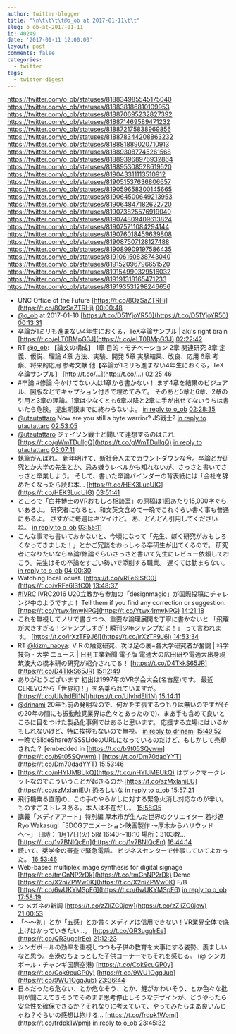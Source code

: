 ```yaml
---
author: twitter-blogger
title: "\n\t\t\t\t@o_ob at 2017-01-11\t\t"
slug: o_ob-at-2017-01-11
id: 40249
date: '2017-01-11 12:00:00'
layout: post
comments: false
categories:
  - twitter
tags:
  - twitter-digest
---
```


https://twitter.com/o_ob/statuses/818834985545175040 https://twitter.com/o_ob/statuses/818838186810109953 https://twitter.com/o_ob/statuses/818870695232827392 https://twitter.com/o_ob/statuses/818871469589471232 https://twitter.com/o_ob/statuses/818872175838969856 https://twitter.com/o_ob/statuses/818878344208863232 https://twitter.com/o_ob/statuses/818881889020710913 https://twitter.com/o_ob/statuses/818893087745261568 https://twitter.com/o_ob/statuses/818893968976932864 https://twitter.com/o_ob/statuses/818895308528619520 https://twitter.com/o_ob/statuses/819043311113510912 https://twitter.com/o_ob/statuses/819051537636806657 https://twitter.com/o_ob/statuses/819059658300145665 https://twitter.com/o_ob/statuses/819064500649213953 https://twitter.com/o_ob/statuses/819064847182622720 https://twitter.com/o_ob/statuses/819073825576919040 https://twitter.com/o_ob/statuses/819074809409613824 https://twitter.com/o_ob/statuses/819075711084294144 https://twitter.com/o_ob/statuses/819076018459639808 https://twitter.com/o_ob/statuses/819087507128127488 https://twitter.com/o_ob/statuses/819089909197586435 https://twitter.com/o_ob/statuses/819106150838743040 https://twitter.com/o_ob/statuses/819152096796651520 https://twitter.com/o_ob/statuses/819154990329516032 https://twitter.com/o_ob/statuses/819191318165471233 https://twitter.com/o_ob/statuses/819193531298246656  

*   UNC Office of the Future [https://t.co/8OzSaZTRHi](https://t.co/8OzSaZTRHi) [00:00:48](https://twitter.com/o_ob/statuses/818834985545175040)
*   [@o_ob](https://twitter.com/o_ob) at 2017-01-10 [https://t.co/D51YjoYR50](https://t.co/D51YjoYR50) [00:13:31](https://twitter.com/o_ob/statuses/818838186810109953)
*   卒論が1ミリも進まない4年生におくる，TeX卒論サンプル | aki's right brain [https://t.co/eLT0BMpG3J](https://t.co/eLT0BMpG3J) [02:22:42](https://twitter.com/o_ob/statuses/818870695232827392)
*   RT [@o_ob](https://twitter.com/o_ob): 【論文の構成】 1章 目的・モチベーション 2章 関連研究 3章 定義、仮説、理論 4章 方法、実験、開発 5章 実験結果、改良、応用 6章 考察、将来的応用 参考文献 他【卒論が1ミリも進まない4年生におくる，TeX卒論サンプル】 [http://t.co/…](http://t.co/…) [02:25:46](https://twitter.com/o_ob/statuses/818871469589471232)
*   #卒論 #修論 今かけてない人は1章から書かない！ まず4章を結果のビジュアル、図版などでキャプション付きで埋めてみて。 そのあと5章と6章、2章の引用と3章の理論。1章は少なくとも6章以降と2章に手が出せてないうちは書いたら危険。提出期限までに終わらないよ。 [in reply to o_ob](https://twitter.com/o_ob/statuses/416972043922325504) [02:28:35](https://twitter.com/o_ob/statuses/818872175838969856)
*   [@utautattaro](https://twitter.com/utautattaro) Now are you still a byte warrior? JS戦士? [in reply to utautattaro](https://twitter.com/utautattaro/statuses/818877542463483908) [02:53:05](https://twitter.com/o_ob/statuses/818878344208863232)
*   [@utautattaro](https://twitter.com/utautattaro) ジェイソン戦士と聞いて連想するのはこれ [https://t.co/gWmTDullgQ](https://t.co/gWmTDullgQ) [in reply to utautattaro](https://twitter.com/utautattaro/statuses/818879160009375744) [03:07:11](https://twitter.com/o_ob/statuses/818881889020710913)
*   執筆がんばれ。 新年明けて、新社会人までカウントダウンな今。卒論とか研究とか大学の先生とか、忌み嫌うレベルかも知れないが、さっさと書いてさっさと卒業しよう。 そして、書いた卒論バインダーの背表紙には「会社を辞めたくなったら読む本… [https://t.co/HEK3LucUIG](https://t.co/HEK3LucUIG) [03:51:41](https://twitter.com/o_ob/statuses/818893087745261568)
*   ところで「白井博士のVRおもしろ相談室」の原稿は1回あたり15,000字ぐらいあるよ。 研究者になると、和文英文含めて一晩でこれぐらい書く事も普通にあるよ。 さすがに毎週はキツイけど。 あ、どんどん引用してくださいね。 [in reply to o_ob](https://twitter.com/o_ob/statuses/818893087745261568) [03:55:11](https://twitter.com/o_ob/statuses/818893968976932864)
*   こんな事でも書いておかないと、今頃になって「先生、ぼく研究がおもしろくなってきました！」とかご冗談をおっしゃる卒研生が出てくるので。 研究者になりたいなら卒論/修論ぐらいさっさと書いて先生にレビュー依頼しておこう。先生はその卒論をすごい勢いで添削する職業。 遅くては勤まらない。 [in reply to o_ob](https://twitter.com/o_ob/statuses/818893968976932864) [04:00:30](https://twitter.com/o_ob/statuses/818895308528619520)
*   Watching local locust. [https://t.co/vRFe6ISfC0](https://t.co/vRFe6ISfC0) [13:48:37](https://twitter.com/o_ob/statuses/819043311113510912)
*   [#IVRC](https://twitter.com/search?q=%23IVRC&src=hash) IVRC2016 U20立教から参加の「designmagic」が国際投稿にチャレンジ中のようですよ！ Tell them if you find any correction or suggestion. [https://t.co/Ytwx4mwNPG](https://t.co/Ytwx4mwNPG) [14:21:18](https://twitter.com/o_ob/statuses/819051537636806657)
*   これを無視してノリで書きつつ、重要な論理展開を丁寧に書かないと 「飛躍が大きすぎる！ジャンプしすぎ！瞬刊少年ジャンプだよ！」 って言われます。 [https://t.co/irXzTF9J6l](https://t.co/irXzTF9J6l) [14:53:34](https://twitter.com/o_ob/statuses/819059658300145665)
*   RT [@kizm_naoya](https://twitter.com/kizm_naoya): ＶＲの触覚研究、次は足の裏−各大学研究者が奮闘 | 科学技術・大学 ニュース | 日刊工業新聞 電子版 電通大の広田研や電通大出身現筑波大の橋本研の研究が紹介されてる！ [https://t.co/D4TkkS65JR](https://t.co/D4TkkS65JR) [15:12:49](https://twitter.com/o_ob/statuses/819064500649213953)
*   ありがとうございます 初出は1997年のVR学会大会(名古屋)です。 最近CEREVOから「世界初！」を名乗られていますが。 [https://t.co/UIyhdEli1N](https://t.co/UIyhdEli1N) [15:14:11](https://twitter.com/o_ob/statuses/819064847182622720)
*   [@drinami](https://twitter.com/drinami) 20年も前の発明なので、何かを主張するつもりは無いのですが(その20年の間にも振動触覚業界は色々とあったので)、まあ手も含めて良いところに目をつけた製品化事例ではあると思います。 応援する立場にはいるかもしれないけど、特に挨拶もないので無視。 [in reply to drinami](https://twitter.com/drinami/statuses/819073080752422913) [15:49:52](https://twitter.com/o_ob/statuses/819073825576919040)
*   一晩でSlideShareがSSSLideのURLになっているのだけど、もしかして売却された？ [embedded in [https://t.co/b9t05SQywm](https://t.co/b9t05SQywm) ] [https://t.co/Dm70dadYYT](https://t.co/Dm70dadYYT) [15:53:46](https://twitter.com/o_ob/statuses/819074809409613824)
*   [https://t.co/nHYlJMBUkQ](https://t.co/nHYlJMBUkQ) はブックマークレットなのでこういうことが起きるのか [https://t.co/szMxIaniEU](https://t.co/szMxIaniEU) 恐ろしいな [in reply to o_ob](https://twitter.com/o_ob/statuses/819074809409613824) [15:57:21](https://twitter.com/o_ob/statuses/819075711084294144)
*   飛行機乗る直前の、この手のやらかしに対する緊急火消し対応なのが辛い。ものすごストレスある。本人は不在だし。 [15:58:35](https://twitter.com/o_ob/statuses/819076018459639808)
*   講義「メディアアート」特別編 厚木市が生んだ世界のクリエイター 若杉遼 Ryo Wakasugi「3DCGアニメーション映画製作 〜厚木からハリウッドへ〜」 日時： 1月17日(火) 5限 16:40〜18:10 場所：3103教… [https://t.co/1v7BNlQcEn](https://t.co/1v7BNlQcEn) [16:44:14](https://twitter.com/o_ob/statuses/819087507128127488)
*   続いて、奨学金の審査で緊急電話。 ビジネスセンターで仕事していてよかった。 [16:53:46](https://twitter.com/o_ob/statuses/819089909197586435)
*   Web-based multiplex image synthesis for digital signage [https://t.co/tmGnNP2rDk](https://t.co/tmGnNP2rDk) Demo [https://t.co/X2niZPWw0K](https://t.co/X2niZPWw0K) F/B [https://t.co/6wUKYMSpF6](https://t.co/6wUKYMSpF6) [in reply to o_ob](https://twitter.com/o_ob/statuses/818377019591303168) [17:58:19](https://twitter.com/o_ob/statuses/819106150838743040)
*   つ メガネの新調 [https://t.co/zZliZC0jow](https://t.co/zZliZC0jow) [21:00:53](https://twitter.com/o_ob/statuses/819152096796651520)
*   「〜〜初」とか「五感」とか書くメディアは信用できない！VR業界全体で底上げはかっていきたい…。 [https://t.co/QR3ugqlrEe](https://t.co/QR3ugqlrEe) [21:12:23](https://twitter.com/o_ob/statuses/819154990329516032)
*   シンガポールの効率を重視しつつも子供の教育を大事にする姿勢、羨ましいなと思う。空港のちょっとした子供コーナーでもそれを感じる。 (@ シンガポール・チャンギ国際空港) [https://t.co/Cok9cuGP0y](https://t.co/Cok9cuGP0y) [https://t.co/9WU1OgqJub](https://t.co/9WU1OgqJub) [23:36:44](https://twitter.com/o_ob/statuses/819191318165471233)
*   日本だったら危ない、とか危なそう、とか、鯉がかわいそう、とか色々な批判が聞こえてきそうでそのまま思考停止しそうなデザインが、どうやったら安全性を確保できるか？それなりに考えていて、やってみたらまあ良いんじゃね？ぐらいの感想は抱ける… [https://t.co/frdpk1Wpmj](https://t.co/frdpk1Wpmj) [in reply to o_ob](https://twitter.com/o_ob/statuses/819191318165471233) [23:45:32](https://twitter.com/o_ob/statuses/819193531298246656)